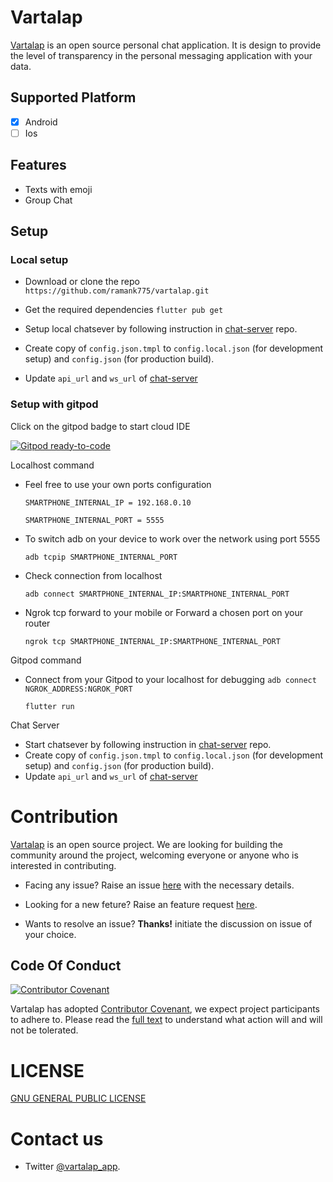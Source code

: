 # Vartalap

[Vartalap](https://vartalap.one9x.org) is an open source personal chat application. It is design to provide the level of transparency in the personal messaging application with your data.

## Supported Platform

- [x] Android
- [ ] Ios

## Features
- Texts with emoji 
- Group Chat

## Setup

### Local setup

- Download or clone the repo `https://github.com/ramank775/vartalap.git`
- Get the required dependencies `flutter pub get`

- Setup local chatsever by following instruction in [chat-server](https://www.github.com/ramank775/chat-server) repo.
- Create copy of `config.json.tmpl` to `config.local.json` (for development setup) and `config.json` (for production build).
- Update `api_url` and `ws_url` of  [chat-server](https://www.github.com/ramank775/chat-server)


### Setup with gitpod
Click on the gitpod badge to start cloud IDE 

[![Gitpod ready-to-code](https://img.shields.io/badge/Gitpod-ready--to--code-blue?logo=gitpod)](https://gitpod.io/#https://github.com/ramank775/vartalap) 

Localhost command
- Feel free to use your own ports configuration

    `SMARTPHONE_INTERNAL_IP = 192.168.0.10`

    `SMARTPHONE_INTERNAL_PORT = 5555`

-  To switch adb on your device to work over the network using port 5555

    `adb tcpip SMARTPHONE_INTERNAL_PORT`

- Check connection from localhost

    `adb connect SMARTPHONE_INTERNAL_IP:SMARTPHONE_INTERNAL_PORT`

-  Ngrok tcp forward to your mobile or Forward a chosen port on your router

    `ngrok tcp SMARTPHONE_INTERNAL_IP:SMARTPHONE_INTERNAL_PORT`

Gitpod command
- Connect from your Gitpod to your localhost for debugging
    `adb connect NGROK_ADDRESS:NGROK_PORT`

    `flutter run`

Chat Server
- Start chatsever by following instruction in [chat-server](https://www.github.com/ramank775/chat-server) repo.
- Create copy of `config.json.tmpl` to `config.local.json` (for development setup) and `config.json` (for production build).
- Update `api_url` and `ws_url` of  [chat-server](https://www.github.com/ramank775/chat-server)



# Contribution
[Vartalap](https://vartalap.one9x.org) is an open source project. We are looking for building the community around the project, welcoming everyone or anyone who is interested in contributing.

- Facing any issue? Raise an issue [here](https://github.com/ramank775/vartalap/issues) with the necessary details.

- Looking for a new feture? Raise an feature request [here](https://github.com/ramank775/vartalap/issues).

- Wants to resolve an issue? **Thanks!** initiate the discussion on issue of your choice.

## Code Of Conduct

[![Contributor Covenant](https://img.shields.io/badge/Contributor%20Covenant-2.1-4baaaa.svg)](code_of_conduct.md)

Vartalap has adopted [Contributor Covenant](code_of_conduct.md), we expect project participants to adhere to. Please read the [full text](code_of_conduct.md) to understand what action will and will not be tolerated.


# LICENSE
[GNU GENERAL PUBLIC LICENSE](./LICENSE)

# Contact us
- Twitter [@vartalap_app](https://twitter.com/vartalap_app).

